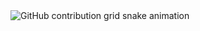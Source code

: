 <source media="(prefers-color-scheme: dark)" srcset="https://raw.githubusercontent.com/imnotSabrina/imnotSabrina/output/github-contribution-grid-snake-dark.svg">
<source media="(prefers-color-scheme: light)" srcset="https://raw.githubusercontent.com/imnotSabrina/imnotSabrina/output/github-contribution-grid-snake.svg">
<img alt="GitHub contribution grid snake animation" src="https://raw.githubusercontent.com/imnotSabrina/imnotSabrina/output/github-contribution-grid-snake.svg"         style="display: block; margin: auto;">
